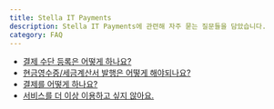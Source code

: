 ```yaml
---
title: Stella IT Payments
description: Stella IT Payments에 관련해 자주 묻는 질문들을 담았습니다.
category: FAQ
---
```


* [결제 수단 등록은 어떻게 하나요?](/faq/payments/how-to-set-billing-card)  
* [현금영수증/세금계산서 발행은 어떻게 해야되나요?](/faq/payments/how-to-issue-receipt) 
* [결제를 어떻게 하나요?](/faq/payments/how-to-make-a-purchase)
* [서비스를 더 이상 이용하고 싶지 않아요.](/faq/payments/how-to-get-a-refund)
